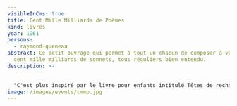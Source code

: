 ```yaml
---
visibleInCms: true
title: Cent Mille Milliards de Poèmes
kind: livres
year: 1961
persons:
  - raymond-queneau
abstract: Ce petit ouvrage qui permet à tout un chacun de composer à volonté
  cent mille milliards de sonnets, tous réguliers bien entendu.
description: >-
  

  "C'est plus inspiré par le livre pour enfants intitulé Têtes de rechange que par les jeux surréalistes du genre Cadavre exquis que j'ai conçu - et réalisé - ce petit ouvrage qui permet à tout un chacun de composer à volonté cent mille milliards de sonnets, tous réguliers bien entendu. C'est somme toute une sorte de machine à fabriquer des poèmes, mais en nombre limité ; il est vrai que ce nombre, quoique limité, fournit de la lecture pour près de deux cent millions d'années (en lisant vingt-quatre heures sur vingt-quatre)....
image: /images/events/cmmp.jpg
---
```

